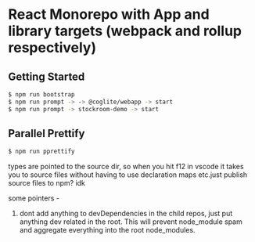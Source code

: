 React Monorepo with App and library targets (webpack and rollup respectively)
==================================================

Getting Started
---------------
```bash
$ npm run bootstrap
$ npm run prompt -> -> @coglite/webapp -> start
$ npm run prompt -> stockroom-demo -> start
```

Parallel Prettify
----------------------------
```bash
$ npm run pprettify
```

types are pointed to the source dir, so when you hit f12 in vscode it takes you to source files without having to use declaration maps etc.just publish source files to npm? idk

some pointers -
1) dont add anything to devDependencies in the child repos, just put anything dev related in the root.
This will prevent node_module spam and aggregate everything into the root node_modules.
